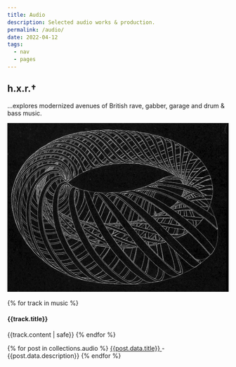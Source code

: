 ```yaml
---
title: Audio
description: Selected audio works & production.
permalink: /audio/
date: 2022-04-12
tags:
  - nav
  - pages
---
```


## h.x.r.†

...explores modernized avenues of British rave, gabber, garage and drum & bass music.

![Ouroboros](/static/img/vx_underground.jpg)

{% for track in music %}
  <h4> {{track.title}} </h4>
  {{track.content | safe}}
{% endfor %}

{% for post in collections.audio %}
  <a href="{{post.url}}"> {{post.data.title}} </a> - <o> {{post.data.description}} </o>
{% endfor %}
